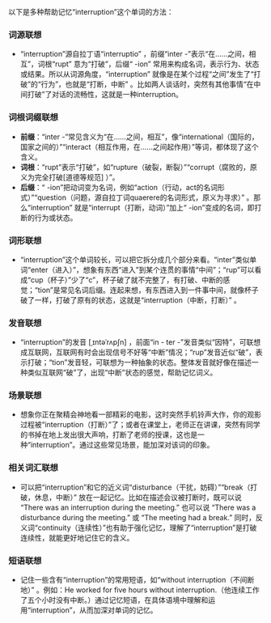 以下是多种帮助记忆“interruption”这个单词的方法：

### 词源联想
 - “interruption”源自拉丁语“interruptio” ，前缀“inter -”表示“在……之间，相互”，词根“rupt” 意为“打破”，后缀“ -ion” 常用来构成名词，表示行为、状态或结果。所以从词源角度，“interruption” 就像是在某个过程“之间”发生了“打破”的“行为”，也就是“打断，中断” 。比如两人谈话时，突然有其他事情“在中间打破”了对话的流畅性，这就是一种interruption。

### 词根词缀联想
 - **前缀**：“inter -”常见含义为“在……之间，相互”，像“international（国际的，国家之间的）”“interact（相互作用，在……之间起作用）”等词，都体现了这个含义。
 - **词根**：“rupt”表示“打破”，如“rupture（破裂，断裂）”“corrupt（腐败的，原义为完全打破[道德等规范] ）”。
 - **后缀**：“ -ion”把动词变为名词，例如“action（行动，act的名词形式）”“question（问题，源自拉丁词quaerere的名词形式，原义为寻求）” 。那么“interruption” 就是“interrupt（打断，动词）”加上“ -ion”变成的名词，即打断的行为或状态。

### 词形联想
 - “interruption”这个单词较长，可以把它拆分成几个部分来看。“inter”类似单词“enter（进入）”，想象有东西“进入”到某个连贯的事情“中间”；“rup”可以看成“cup（杯子）”少了“c”，杯子破了就不完整了，有打破、中断的感觉；“tion”是常见名词后缀。连起来想，有东西进入到一件事中间，就像杯子破了一样，打破了原有的状态，这就是“interruption（中断，打断）” 。

### 发音联想
 - “interruption”的发音 [ˌɪntəˈrʌpʃn] ，前面“in - ter -”发音类似“因特”，可联想成互联网，互联网有时会出现信号不好等“中断”情况；“rup”发音近似“破”，表示打破；“tion”发音轻，可联想为一种抽象的状态。整体发音就好像在描述一种类似互联网“破”了，出现“中断”状态的感觉，帮助记忆词义。

### 场景联想
 - 想象你正在聚精会神地看一部精彩的电影，这时突然手机铃声大作，你的观影过程被“interruption（打断）”了；或者在课堂上，老师正在讲课，突然有同学的书掉在地上发出很大声响，打断了老师的授课，这也是一种“interruption”。通过这些常见场景，能加深对该词的印象。

### 相关词汇联想
 - 可以把“interruption”和它的近义词“disturbance（干扰，妨碍）”“break（打破，休息，中断）” 放在一起记忆。比如在描述会议被打断时，既可以说 “There was an interruption during the meeting.” 也可以说 “There was a disturbance during the meeting.” 或 “The meeting had a break.” 同时，反义词“continuity（连续性）”也有助于强化记忆，理解了“interruption”是打破连续性，就能更好地记住它的含义。

### 短语联想
 - 记住一些含有“interruption”的常用短语，如“without interruption（不间断地）” 。例如：He worked for five hours without interruption.（他连续工作了五个小时没有中断。）通过记忆短语，在具体语境中理解和运用“interruption”，从而加深对单词的记忆。 
